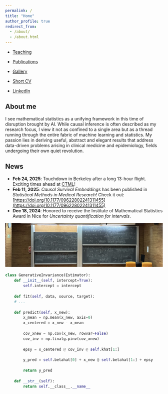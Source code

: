```yaml
---
permalink: /
title: "Home"
author_profile: true
redirect_from: 
  - /about/
  - /about.html
---
```


- [Teaching](/teaching/)
- [Publications](/publications/)
- [Gallery](/gallery/)

- [Short CV](https://www.dropbox.com/scl/fi/oxbyvrctfj263mg28eqit/main.pdf?rlkey=41k6uh1x101at7iquemnibty6&dl=0)
- [LinkedIn](https://es.linkedin.com/in/carlos-garcía-meixide-b8ba4a1a8)




## About me
I see mathematical statistics as a unifying framework in this time of disruption brought by AI. While causal inference is often described as my research focus, I view it not as confined to a single area but as a thread running through the entire fabric of machine learning and statistics. My passion lies in deriving useful, abstract and elegant results that address data-driven problems arising in clinical medicine and epidemiology, fields undergoing their own quiet revolution. 

## News
- **Feb 24, 2025**: Touchdown in Berkeley after a long 13-hour flight. Exciting times ahead at [CTML](https://ctml.berkeley.edu)!
- **Feb 11, 2025**: *Causal Survival Embeddings* has been published in *Statistical Methods in Medical Research*! Check it out: [https://doi.org/10.1177/09622802241311455](https://doi.org/10.1177/09622802241311455)
- **Dec 18, 2024**: Honored to receive the Institute of Mathematical Statistics Award in Nice for *Uncertainty quantification for intervals*. 


![My Image](/images/pizarra.png)

```python
class GenerativeInvariance(Estimator):
    def __init__(self, intercept=True):
        self.intercept = intercept

    def fit(self, data, source, target):
    # ...

    def predict(self, x_new):
        x_mean = np.mean(x_new, axis=0)
        x_centered = x_new - x_mean

        cov_xnew = np.cov(x_new, rowvar=False)
        cov_inv = np.linalg.pinv(cov_xnew)
     
        epsy = x_centered @ cov_inv @ self.khat[1:]

        y_pred = self.betahat[0] + x_new @ self.betahat[1:] + epsy

        return y_pred

    def __str__(self):
        return self.__class__.__name__
```


